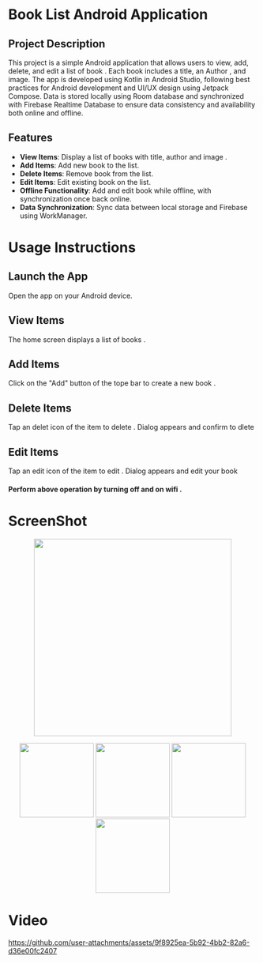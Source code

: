 # Book  List Android Application

## Project Description

This project is a simple Android application that allows users to view, add, delete, and edit a list of book . Each book  includes a title, an Author , and  image. The app is developed using Kotlin in Android Studio, following best practices for Android development and UI/UX design using Jetpack Compose. Data is stored locally using Room database and synchronized with Firebase Realtime Database to ensure data consistency and availability both online and offline.

## Features

- **View Items**: Display a list of books with title, author and image .
- **Add Items**: Add new book  to the list.
- **Delete Items**: Remove book  from the list.
- **Edit Items**: Edit existing  book  on the list.
- **Offline Functionality**: Add and edit  book  while offline, with synchronization once back online.
- **Data Synchronization**: Sync data between local storage and Firebase using WorkManager.
# Usage Instructions

## Launch the App
Open the app on your Android device.

## View Items
The home screen displays a list of books .

## Add Items
Click on the "Add" button  of the tope bar to create a new book .

## Delete Items
Tap an delet  icon of the item to delete . Dialog appears and confirm to dlete 

## Edit Items
Tap an edit   icon of the item to edit . Dialog appears and edit your book  

#### Perform above operation by turning off and on wifi .

# ScreenShot 
<!-- First row with one large photo -->
<p align="center">
  <img src="https://github.com/user-attachments/assets/d53df5be-8da8-42ed-9ca5-580ee9f24b8c" width="400">
</p>

<!-- Second row with four smaller photos -->
<p align="center">
  <img src="https://github.com/user-attachments/assets/db005f77-91d6-431d-8934-390f9aabdec8" width="150">
  <img src="https://github.com/user-attachments/assets/fa8c7cec-d4e4-45dc-9b15-32baf802bb4d" width="150">
  <img src="https://github.com/user-attachments/assets/4912afdc-474c-4d07-aaa1-7fcb6b1c88c6" width="150">
  <img src="https://github.com/user-attachments/assets/206adc54-78b8-4ab3-8935-081de7ba8707" width="150">
</p>
<!--
![photo_6109170317034372088_y](https://github.com/user-attachments/assets/d53df5be-8da8-42ed-9ca5-580ee9f24b8c)
![photo_6109170317034372090_y](https://github.com/user-attachments/assets/fa8c7cec-d4e4-45dc-9b15-32baf802bb4d)
![photo_6109170317034372089_y](https://github.com/user-attachments/assets/206adc54-78b8-4ab3-8935-081de7ba8707)
![photo_6109170317034372088_y](https://github.com/user-attachments/assets/db005f77-91d6-431d-8934-390f9aabdec8)
![photo_6109170317034372091_y](https://github.com/user-attachments/assets/4912afdc-474c-4d07-aaa1-7fcb6b1c88c6)
-->

# Video 





https://github.com/user-attachments/assets/9f8925ea-5b92-4bb2-82a6-d36e00fc2407

